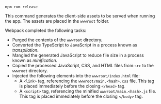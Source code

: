 ```console
npm run release
```

This command generates the client-side assets to be served when running the app. The assets are placed in the `wwwroot` folder.

Webpack completed the following tasks:

* Purged the contents of the `wwwroot` directory.
* Converted the TypeScript to JavaScript in a process known as *transpilation*.
* Mangled the generated JavaScript to reduce file size in a process known as *minification*.
* Copied the processed JavaScript, CSS, and HTML files from `src` to the `wwwroot` directory.
* Injected the following elements into the `wwwroot/index.html` file:
  * A `<link>` tag, referencing the `wwwroot/main.<hash>.css` file. This tag is placed immediately before the closing `</head>` tag.
  * A `<script>` tag, referencing the minified `wwwroot/main.<hash>.js` file. This tag is placed immediately before the closing `</body>` tag.
